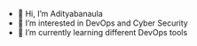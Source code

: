 - 👋 Hi, I’m Adityabanaula
- 👀 I’m interested in DevOps and Cyber Security
- 🌱 I’m currently learning different DevOps tools

<!---
Adityabanaula/Adityabanaula is a ✨ special ✨ repository because its `README.md` (this file) appears on your GitHub profile.
You can click the Preview link to take a look at your changes.
--->
